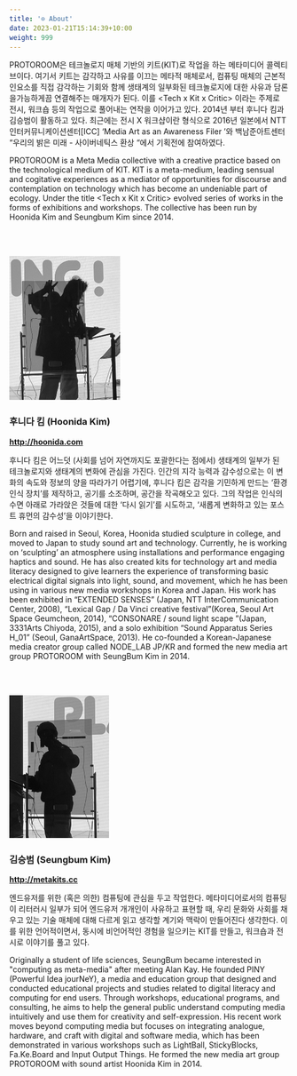 ```yaml
---
title: '⊙ About'
date: 2023-01-21T15:14:39+10:00
weight: 999
---
```



PROTOROOM은 테크놀로지 매체 기반의 키트(KIT)로 작업을 하는 메타미디어 콜렉티브이다. 여기서 키트는 감각하고 사유를 이끄는 메타적 매체로서, 컴퓨팅 매체의 근본적인요소를 직접 감각하는 기회와 함께 생태계의 일부화된 테크놀로지에 대한 사유과 담론을가능하게끔 연결해주는 매개자가 된다. 이를 \<Tech x Kit x Critic\> 이라는 주제로 전시, 워크숍 등의 작업으로 풀어내는 연작을 이어가고 있다. 2014년 부터 후니다 킴과 김승범이 활동하고 있다. 최근에는  전시 X 워크샵이란 형식으로 2016년 일본에서 NTT 인터커뮤니케이션센터[ICC] ‘Media Art as an Awareness Filer ’와 백남준아트센터 “우리의 밝은 미래 - 사이버네틱스 환상 “에서 기획전에 참여하였다.

PROTOROOM is a Meta Media collective with a creative practice based on the technological medium of KIT. KIT is a meta-medium, leading sensual and cogitative experiences as a mediator of opportunities for discourse and contemplation on technology which has become an undeniable part of ecology. Under the title \<Tech x Kit x Critic\> evolved series of works in the forms of exhibitions and workshops. The collective has been run by Hoonida Kim and Seungbum Kim since 2014.

<br/><br/>







<img src="./hoonida_Kim.jpg" width="200">

### 후니다 킴 (Hoonida Kim)
<b><a href="http://hoonida.com/">http://hoonida.com</a></b>

후니다 킴은 어느덧 (사회를 넘어 자연까지도 포괄한다는 점에서) 생태계의 일부가 된 테크놀로지와 생태계의 변화에 관심을 가진다. 인간의 지각 능력과 감수성으로는 이 변화의 속도와 정보의 양을 따라가기 어렵기에, 후니다 킴은 감각을 기민하게 만드는 ‘환경 인식 장치’를 제작하고, 공기를 소조하며, 공간을 작곡해오고 있다. 그의 작업은 인식의 수면 아래로 가라앉은 것들에 대한 ‘다시 읽기’를 시도하고, ‘새롭게 변화하고 있는 포스트 휴먼의 감수성’을 이야기한다.

<!-- 대학에서 조각을 공부했고, 이후 일본으로 건너가 사운드 아트와 테크놀로지를 전공했다. 미술작가 후니다킴은 주변에 익숙함을 낯설게 감각하고 인지하게 하는 ‘환경 인지 장치(환경 아파라투스)’를 고안하고, 이것을 통해서 공간을 작곡하고 공기를 소조하여 하나의 “에코시스템”을 만듭니다. 이것은 주변의 물리적 환경의 요소들을 “디지털을 통해 다시 읽기” 그리고 새로이 변화되고 있는 포스트 휴먼의 감수성에 대해 탐구하는 작업을 하고 있다. 전시로는 다빈치 크리에이티브, 도쿄 NTT 인터커뮤니케이션 센터, 아이치 트레날레 2016 등의 단체전에 참여했고, 개인전으로는《공간작곡 “Sound Drawing”》(2016, SOBO.Tokyo, 도쿄), 《익숙함이·쌓이고·녹아내리는–일상에 대한 낯선 번역》(2018, 페리지 갤러리, 서울)등이 있다. -->
<!-- 또한 2014년부터 PROTOROOM(후니다 킴, 김승범)이라는 이름으로 테크놀로지 매체 기반의 키트(KIT)로 작업을 하는 메타 미디어 콜렉티브로  백남준 아트센터, 파라다이스 아트랩 등에서 전시 및 워크샵을 했다. -->

Born and raised in Seoul, Korea, Hoonida studied sculpture in college, and moved to Japan to study sound art and technology. Currently, he is working on ‘sculpting’ an atmosphere using installations and performance engaging haptics and sound. He has also created kits for technology art and media literacy designed to give learners the experience of transforming basic electrical digital signals into light, sound, and movement, which he has been using in various new media workshops in Korea and Japan. His work has been exhibited in “EXTENDED SENSES” (Japan, NTT InterCommunication Center, 2008), “Lexical Gap / Da Vinci creative festival”(Korea, Seoul Art Space Geumcheon, 2014), “CONSONARE / sound light scape ”(Japan, 3331Arts Chiyoda, 2015), and a solo exhibition “Sound Apparatus Series H_01” (Seoul, GanaArtSpace, 2013). He co-founded a Korean-Japanese media creator group called NODE_LAB JP/KR and formed the new media art group PROTOROOM with SeungBum Kim in 2014.

<br/><br/>

<img src="./seungbum_Kim.jpg" width="180">

### 김승범 (Seungbum Kim)
<b><a href="http://metakits.cc">http://metakits.cc</a></b>

엔드유저를 위한 (혹은 의한) 컴퓨팅에 관심을 두고 작업한다.
메타미디어로서의 컴퓨팅이 리터러시 일부가 되어 엔드유저 개개인이 사유하고 표현할 때,
우리 문화와 사회를 채우고 있는 기술 매체에 대해 다르게 읽고 생각할 계기와 맥락이 만들어진다 생각한다.
이를 위한 언어적이면서, 동시에 비언어적인 경험을 일으키는 KIT를 만들고, 워크숍과 전시로 이야기를 풀고 있다.

<!-- 생명과학을 전공했으나 앨런 케이(Alan Kay)를 만나고 엔드유저(End-User)를 위한 컴퓨팅 환경에 대해 고민하기 시작했다. 컴퓨터 교육학과 석사를 마치고 파이니(PINY, Powerful Idea jourNeY)를 설립하여 "파이니 캠프", "셋이서 하는 미디어아트2 (@아트센터나비/최승준, 김경수, PINY)", "서울시 U러닝 컴퓨터 클럽하우스" 등의 엔드유저를 위한 디지털 리터러시와 커뮤니케이션에 대한 교육 사업과 연구를 병행하였다(2008-2010). 컴퓨팅 매체를 남녀노소 누구나 이해하고 창작에 적용할 수 있도록 돕는 워크숍과 교육 및 컨설팅을 진행하고 있고, 최근에는 디지털/소프트웨어 매체 외에도 아날로그/하드웨어/공예(Craft)가 가미된 "빛공 LightBall", "스티키블록 StickyBlocks", "화.개.보드 Fa.Ke.Board" 등의 작업으로 뉴미디어 워크숍의 범위를 확장하고자 노력하고 있다.  2014년부터 후니다 킴과 모듈러 테크 & 컬쳐 그룹 프로토룸을 결성하여 활동 중이다. -->

Originally a student of life sciences, SeungBum became interested in "computing as meta-media" after meeting Alan Kay. He founded PINY (Powerful Idea jourNeY), a media and education group that designed and conducted educational projects and studies related to digital literacy and computing for end users. Through workshops, educational programs, and consulting, he aims to help the general public understand computing media intuitively and use them for creativity and self-expression. His recent work moves beyond computing media but focuses on integrating analogue, hardware, and craft with digital and software media, which has been demonstrated in various workshops such as LightBall, StickyBlocks, Fa.Ke.Board and Input Output Things. He formed the new media art group PROTOROOM with sound artist Hoonida Kim in 2014.
